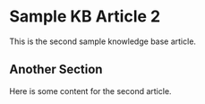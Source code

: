 # Sample KB Article 2

This is the second sample knowledge base article.

## Another Section

Here is some content for the second article.
